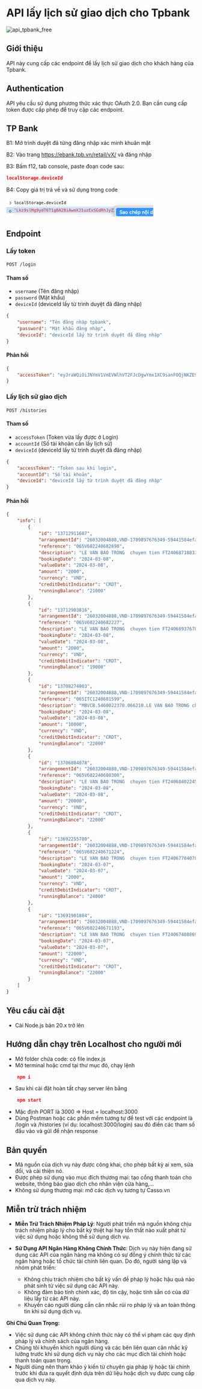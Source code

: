# API lấy lịch sử giao dịch cho Tpbank
![api_tpbank_free](https://socialify.git.ci/chuanghiduoc/api_tpbank_free/image?description=1&descriptionEditable=API%20n%C3%A0y%20cung%20c%E1%BA%A5p%20c%C3%A1c%20endpoint%20%C4%91%E1%BB%83%20l%E1%BA%A5y%20l%E1%BB%8Bch%20s%E1%BB%AD%20giao%20d%E1%BB%8Bch%20cho%20kh%C3%A1ch%20h%C3%A0ng%20c%E1%BB%A7a%20Tpbank.&font=Inter&forks=1&issues=1&language=1&name=1&owner=1&pattern=Plus&pulls=1&stargazers=1&theme=Auto)

## Giới thiệu
API này cung cấp các endpoint để lấy lịch sử giao dịch cho khách hàng của Tpbank.

## Authentication
API yêu cầu sử dụng phương thức xác thực OAuth 2.0. Bạn cần cung cấp token được cấp phép để truy cập các endpoint.
## TP Bank
B1: Mở trình duyệt đã từng đăng nhập xác minh khuân mặt

B2: Vào trang https://ebank.tpb.vn/retail/vX/ và đăng nhập

B3: Bấm f12, tab console, paste đoạn code sau:

```json
localStorage.deviceId
```

B4: Copy giá trị trả về và sử dụng trong code

![image info](./deviceId.png)

## Endpoint
### Lấy token
`POST /login`

#### Tham số
- `username` (Tên đăng nhập)
- `password` (Mật khẩu)
- `deviceId` (deviceId lấy từ trình duyệt đã đăng nhập)
```json
{
    "username": "Tên đăng nhập tpbank",
    "password": "Mật khẩu đăng nhập",
    "deviceId": "deviceId lấy từ trình duyệt đã đăng nhập"
}
```
#### Phản hồi
```json
{
    "accessToken": "eyJraWQiOiJNYmV1VmEVWlhVT2FJcDgwYmx1XC9sanFOQjNKZE9aSDgxQ3JGU0tpMmVcL2M9IiwiY3R5IjoiSldUIiwiZW5jIjoiQTEyOENCQy1IUzI1NiIsImFsZyI6ImRpciJ9..xXU7xUbrz3QGRp--hc1QRg.fy59WI58F9y_ffjk5uRTiNajMRtYs7fa4v8LBTlKMGgtep2cZZZX2fl7XL5wwF6Xb2ruRVJvBGsCNu2EhPaKGwRJKdVv-8GucvGeZHLehImaivDYgnjNAf__Q0L2YOglsT8E874yfCJIiWNeSN9PO8TnbOCUT7mzr-dXYE_qZTontmsZKdTNDzuKkKjABVbKmGGb5Yq-HSWviY7t1xVhVRictPjJ084eUKoRfrAeamu6WI4nCDj1UQT_PuNXS_38g62MyB_6BYbGfyrudkV3VXy7jccpV0n4ey2i_Tx6IBP7dB7OLcAvH61GWd3b9llK0lRKgSLOtkBuMWFoOav7v4xiMln9JTJt-2ANpkJ_IwPZKesUOvp5DrryC6tzHBHYLeON8e6nvxBS-tbFoFJOfSu9FB1VEC19M1ORG1TUTqvz5KtJXhiw0S-As9C6JHlnwQi4_XGs9nZjJZWzqCmfLADSayQVlgvTxPiGOlFOUa5dmdiK8ramFK8YsYDWRs-30dfr_i8FCcWU24ckbEA1j7-o6b6InmZxLzzk2uJ7o3Qwjx325NKZWQl13PB94fnr.mQpLSJGWEA2sXJFuwdHfsQ"
}
```
### Lấy lịch sử giao dịch
`POST /histories`

#### Tham số
- `accessToken` (Token vừa lấy được ở Login)
- `accountId` (Số tài khoản cần lấy lịch sử)
- `deviceId` (deviceId lấy từ trình duyệt đã đăng nhập)
```json
{
    "accessToken": "Token sau khi login",
    "accountId": "Số tài khoản",
    "deviceId": "deviceId lấy từ trình duyệt đã đăng nhập"
}
```
#### Phản hồi
```json
{
    "info": [
        {
            "id": "13712911687",
            "arrangementId": "26032004888,VND-1709897676349-59441584efada96c14c0859ef115e5b124201e8e0960037a02d62a8da5496d68",
            "reference": "065V602240682698",
            "description": "LE VAN BAO TRONG  chuyen tien FT24068710833711",
            "bookingDate": "2024-03-08",
            "valueDate": "2024-03-08",
            "amount": "2000",
            "currency": "VND",
            "creditDebitIndicator": "CRDT",
            "runningBalance": "21000"
        },
        {
            "id": "13712903816",
            "arrangementId": "26032004888,VND-1709897676349-59441584efada96c14c0859ef115e5b124201e8e0960037a02d62a8da5496d68",
            "reference": "065V602240682227",
            "description": "LE VAN BAO TRONG  chuyen tien FT24068937678146",
            "bookingDate": "2024-03-08",
            "valueDate": "2024-03-08",
            "amount": "2000",
            "currency": "VND",
            "creditDebitIndicator": "CRDT",
            "runningBalance": "19000"
        },
        {
            "id": "13708274003",
            "arrangementId": "26032004888,VND-1709897676349-59441584efada96c14c0859ef115e5b124201e8e0960037a02d62a8da5496d68",
            "reference": "065ITC1240681599",
            "description": "MBVCB.5460022370.066210.LE VAN BAO TRONG chuyen tien.CT tu 1019535474 LE VAN BAO TRONG toi 26032004888 LE VAN BAO TRONG tai TPBANK",
            "bookingDate": "2024-03-08",
            "valueDate": "2024-03-08",
            "amount": "10000",
            "currency": "VND",
            "creditDebitIndicator": "CRDT",
            "runningBalance": "22000"
        },
        {
            "id": "13706804078",
            "arrangementId": "26032004888,VND-1709897676349-59441584efada96c14c0859ef115e5b124201e8e0960037a02d62a8da5496d68",
            "reference": "065V602240680300",
            "description": "LE VAN BAO TRONG  chuyen tien FT24068402245849",
            "bookingDate": "2024-03-08",
            "valueDate": "2024-03-08",
            "amount": "20000",
            "currency": "VND",
            "creditDebitIndicator": "CRDT",
            "runningBalance": "22000"
        },
        {
            "id": "13692255780",
            "arrangementId": "26032004888,VND-1709897676349-59441584efada96c14c0859ef115e5b124201e8e0960037a02d62a8da5496d68",
            "reference": "065V602240671224",
            "description": "LE VAN BAO TRONG  chuyen tien FT24067704078295",
            "bookingDate": "2024-03-07",
            "valueDate": "2024-03-07",
            "amount": "2000",
            "currency": "VND",
            "creditDebitIndicator": "CRDT",
            "runningBalance": "24000"
        },
        {
            "id": "13691901884",
            "arrangementId": "26032004888,VND-1709897676349-59441584efada96c14c0859ef115e5b124201e8e0960037a02d62a8da5496d68",
            "reference": "065V602240671193",
            "description": "LE VAN BAO TRONG  chuyen tien FT24067408869775",
            "bookingDate": "2024-03-07",
            "valueDate": "2024-03-07",
            "amount": "22000",
            "currency": "VND",
            "creditDebitIndicator": "CRDT",
            "runningBalance": "22000"
        }
    ]
}
```
## Yêu cầu cài đặt
- Cài Node.js bản 20.x trở lên

## Hướng dẫn chạy trên Localhost cho người mới
- Mở folder chứa code: có file index.js
- Mở terminal hoặc cmd tại thư mục đó, chạy lệnh
```json
    npm i
```
- Sau khi cài đặt hoàn tất chạy server lên bằng 
```json
    npm start
```
- Mặc định PORT là 3000 => Host = localhost:3000
- Dùng Postman hoặc các phần mềm tương tự để test với các endpoint là /login và /histories (ví dụ: localhost:3000/login) sau đó điền các tham số đầu vào và gửi để nhận response

## Bản quyền

- Mã nguồn của dịch vụ này được công khai, cho phép bất kỳ ai xem, sửa đổi, và cải thiện nó.
- Được phép sử dụng vào mục đích thương mại: tạo cổng thanh toán cho website, thông báo giao dịch cho nhân viện cửa hàng,...
- Không sử dụng thương mại: mở các dịch vụ tương tự Casso.vn

## Miễn trừ trách nhiệm

- **Miễn Trừ Trách Nhiệm Pháp Lý**: Người phát triển mã nguồn không chịu trách nhiệm pháp lý cho bất kỳ thiệt hại hay tổn thất nào xuất phát từ việc sử dụng hoặc không thể sử dụng dịch vụ.

- **Sử Dụng API Ngân Hàng Không Chính Thức**: Dịch vụ này hiện đang sử dụng các API của ngân hàng mà không có sự đồng ý chính thức từ các ngân hàng hoặc tổ chức tài chính liên quan. Do đó, người sáng lập và nhóm phát triển:
  - Không chịu trách nhiệm cho bất kỳ vấn đề pháp lý hoặc hậu quả nào phát sinh từ việc sử dụng các API này.
  - Không đảm bảo tính chính xác, độ tin cậy, hoặc tính sẵn có của dữ liệu lấy từ các API này.
  - Khuyến cáo người dùng cần cân nhắc rủi ro pháp lý và an toàn thông tin khi sử dụng dịch vụ.

**Ghi Chú Quan Trọng:**

- Việc sử dụng các API không chính thức này có thể vi phạm các quy định pháp lý và chính sách của ngân hàng.
- Chúng tôi khuyến khích người dùng và các bên liên quan cân nhắc kỹ lưỡng trước khi sử dụng dịch vụ này cho các mục đích tài chính hoặc thanh toán quan trọng.
- Người dùng nên tham khảo ý kiến từ chuyên gia pháp lý hoặc tài chính trước khi đưa ra quyết định dựa trên dữ liệu hoặc dịch vụ được cung cấp qua dịch vụ này.
